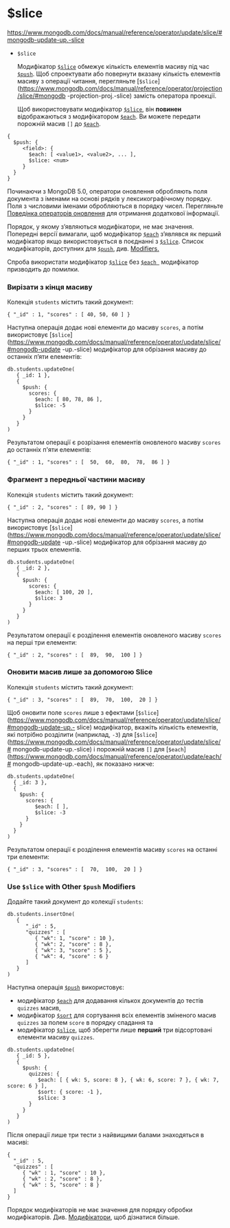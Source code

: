 # $slice 

https://www.mongodb.com/docs/manual/reference/operator/update/slice/#mongodb-update-up.-slice

- `$slice` 

  Модифікатор [`$slice`](https://www.mongodb.com/docs/manual/reference/operator/update/slice/#mongodb-update-up.-slice) обмежує кількість елементів масиву під час [ `$push`](https://www.mongodb.com/docs/manual/reference/operator/update/push/#mongodb-update-up.-push). Щоб спроектувати або повернути вказану кількість елементів масиву з операції читання, перегляньте [`$slice`](https://www.mongodb.com/docs/manual/reference/operator/projection/slice/#mongodb -projection-proj.-slice) замість оператора проекції.

  Щоб використовувати модифікатор [`$slice`](https://www.mongodb.com/docs/manual/reference/operator/update/slice/#mongodb-update-up.-slice), він **повинен** відображаються з модифікатором [`$each`](https://www.mongodb.com/docs/manual/reference/operator/update/each/#mongodb-update-up.-each). Ви можете передати порожній масив `[]` до [`$each`](https://www.mongodb.com/docs/manual/reference/operator/update/each/#mongodb-update-up.-each ).

```
{
  $push: {
     <field>: {
       $each: [ <value1>, <value2>, ... ],
       $slice: <num>
     }
  }
}
```

Починаючи з MongoDB 5.0, оператори оновлення обробляють поля документа з іменами на основі рядків у лексикографічному порядку. Поля з числовими іменами обробляються в порядку чисел. Перегляньте [Поведінка операторів оновлення](https://www.mongodb.com/docs/manual/reference/operator/update/#std-label-update-operators-processing-order) для отримання додаткової інформації.

Порядок, у якому з’являються модифікатори, не має значення. Попередні версії вимагали, щоб модифікатор [`$each`](https://www.mongodb.com/docs/manual/reference/operator/update/each/#mongodb-update-up.-each) з’являвся як перший модифікатор якщо використовується в поєднанні з [`$slice`](https://www.mongodb.com/docs/manual/reference/operator/update/slice/#mongodb-update-up.-slice). Список модифікаторів, доступних для [`$push`](https://www.mongodb.com/docs/manual/reference/operator/update/push/#mongodb-update-up.-push), див. [Modifiers.](https://www.mongodb.com/docs/manual/reference/operator/update/push/#std-label-push-modifiers)

Спроба використати модифікатор [`$slice`](https://www.mongodb.com/docs/manual/reference/operator/update/slice/#mongodb-update-up.-slice) без [`$each `](https://www.mongodb.com/docs/manual/reference/operator/update/each/#mongodb-update-up.-each) модифікатор призводить до помилки.

### Вирізати з кінця масиву

Колекція `students` містить такий документ:

```
{ "_id" : 1, "scores" : [ 40, 50, 60 ] }
```

Наступна операція додає нові елементи до масиву `scores`, а потім використовує [`$slice`](https://www.mongodb.com/docs/manual/reference/operator/update/slice/#mongodb-update -up.-slice) модифікатор для обрізання масиву до останніх п’яти елементів:

```
db.students.updateOne(
   { _id: 1 },
   {
     $push: {
       scores: {
         $each: [ 80, 78, 86 ],
         $slice: -5
       }
     }
   }
)
```

Результатом операції є розрізання елементів оновленого масиву `scores` до останніх п'яти елементів:

```
{ "_id" : 1, "scores" : [  50,  60,  80,  78,  86 ] }
```

### Фрагмент з передньої частини масиву

Колекція `students` містить такий документ:

```
{ "_id" : 2, "scores" : [ 89, 90 ] }
```

Наступна операція додає нові елементи до масиву `scores`, а потім використовує [`$slice`](https://www.mongodb.com/docs/manual/reference/operator/update/slice/#mongodb-update -up.-slice) модифікатор для обрізання масиву до перших трьох елементів.

```
db.students.updateOne(
   { _id: 2 },
   {
     $push: {
       scores: {
         $each: [ 100, 20 ],
         $slice: 3
       }
     }
   }
)
```

Результатом операції є розділення елементів оновленого масиву `scores` на перші три елементи:

```
{ "_id" : 2, "scores" : [  89,  90,  100 ] }
```

### Оновити масив лише за допомогою Slice 

Колекція `students` містить такий документ:

```
{ "_id" : 3, "scores" : [  89,  70,  100,  20 ] }
```

Щоб оновити поле `scores` лише з ефектами [`$slice`](https://www.mongodb.com/docs/manual/reference/operator/update/slice/#mongodb-update-up.- slice) модифікатор, вкажіть кількість елементів, які потрібно розділити (наприклад, `-3`) для [`$slice`](https://www.mongodb.com/docs/manual/reference/operator/update/slice/# mongodb-update-up.-slice) і порожній масив `[]` для [`$each`](https://www.mongodb.com/docs/manual/reference/operator/update/each/# mongodb-update-up.-each), як показано нижче:

```
db.students.updateOne(
  { _id: 3 },
  {
    $push: {
      scores: {
         $each: [ ],
         $slice: -3
      }
    }
  }
)
```

Результатом операції є розділення елементів масиву `scores` на останні три елементи:

```
{ "_id" : 3, "scores" : [  70,  100,  20 ] }
```

### Use `$slice` with Other `$push` Modifiers 

Додайте такий документ до колекції `students`:

```
db.students.insertOne(
   {
      "_id" : 5,
      "quizzes" : [
         { "wk": 1, "score" : 10 },
         { "wk": 2, "score" : 8 },
         { "wk": 3, "score" : 5 },
         { "wk": 4, "score" : 6 }
      ]
   }
)
```

Наступна операція [`$push`](https://www.mongodb.com/docs/manual/reference/operator/update/push/#mongodb-update-up.-push) використовує:

- модифікатор [`$each`](https://www.mongodb.com/docs/manual/reference/operator/update/each/#mongodb-update-up.-each) для додавання кількох документів до тестів `quizzes` масив,
- модифікатор [`$sort`](https://www.mongodb.com/docs/manual/reference/operator/update/sort/#mongodb-update-up.-sort) для сортування всіх елементів зміненого масив `quizzes` за полем `score` в порядку спадання та
- модифікатор [`$slice`](https://www.mongodb.com/docs/manual/reference/operator/update/slice/#mongodb-update-up.-slice), щоб зберегти лише **перший** три відсортовані елементи масиву `quizzes`.

```
db.students.updateOne(
   { _id: 5 },
   {
     $push: {
       quizzes: {
          $each: [ { wk: 5, score: 8 }, { wk: 6, score: 7 }, { wk: 7, score: 6 } ],
          $sort: { score: -1 },
          $slice: 3
       }
     }
   }
)
```

Після операції лише три тести з найвищими балами знаходяться в масиві:

```
{
  "_id" : 5,
  "quizzes" : [
     { "wk" : 1, "score" : 10 },
     { "wk" : 2, "score" : 8 },
     { "wk" : 5, "score" : 8 }
  ]
}
```

Порядок модифікаторів не має значення для порядку обробки модифікаторів. Див. [Модифікатори](https://www.mongodb.com/docs/manual/reference/operator/update/push/#std-label-push-modifiers), щоб дізнатися більше.